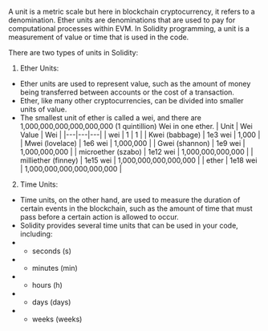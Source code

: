 A unit is a metric scale but here in blockchain cryptocurrency, it refers to a denomination. Ether units are denominations that are used to pay for computational processes within EVM. In Solidity programming, a unit is a measurement of value or time that is used in the code.

There are two types of units in Solidity: <br/>
1. Ether Units:
* Ether units are used to represent value, such as the amount of money being transferred between accounts or the cost of a transaction. 
* Ether, like many other cryptocurrencies, can be divided into smaller units of value. 
* The smallest unit of ether is called a wei, and there are 1,000,000,000,000,000,000 (1 quintillion) Wei in one ether.
| Unit | Wei Value | Wei |
|---|---|---|
| wei | 1 | 1 |
| Kwei (babbage) | 1e3 wei | 1,000 |
| Mwei (lovelace) | 1e6 wei | 1,000,000 |
| Gwei (shannon) | 1e9 wei | 1,000,000,000 |
| microether (szabo) | 1e12 wei | 1,000,000,000,000 |
| milliether (finney) | 1e15 wei | 1,000,000,000,000,000 |
| ether | 1e18 wei | 1,000,000,000,000,000,000 |

2. Time Units:
* Time units, on the other hand, are used to measure the duration of certain events in the blockchain, such as the amount of time that must pass before a certain action is allowed to occur. 
* Solidity provides several time units that can be used in your code, including:
* * seconds (s)
* * minutes (min)
* * hours (h)
* * days (days)
* * weeks (weeks)





